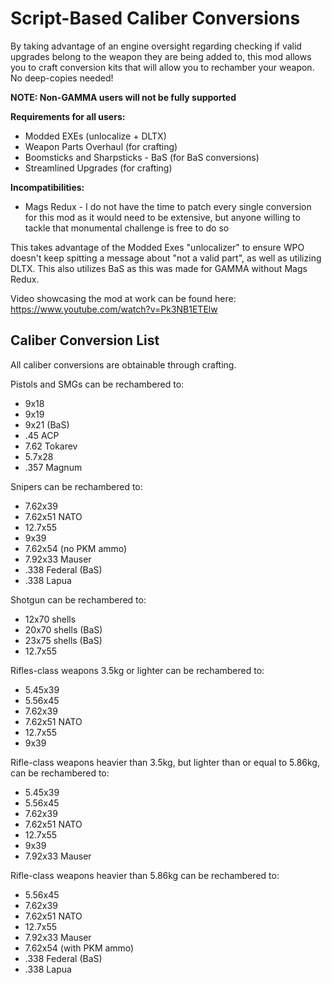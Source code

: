 # Script-Based Caliber Conversions
 By taking advantage of an engine oversight regarding checking if valid upgrades belong to the weapon they are being added to, this mod allows you to craft conversion kits that will allow you to rechamber your weapon. No deep-copies needed!

**NOTE: Non-GAMMA users will not be fully supported**

**Requirements for all users:**
- Modded EXEs (unlocalize + DLTX)
- Weapon Parts Overhaul (for crafting)
- Boomsticks and Sharpsticks - BaS (for BaS conversions)
- Streamlined Upgrades (for crafting)

**Incompatibilities:**
- Mags Redux - I do not have the time to patch every single conversion for this mod as it would need to be extensive, but anyone willing to tackle that monumental challenge is free to do so

This takes advantage of the Modded Exes "unlocalizer" to ensure WPO doesn't keep spitting a message about "not a valid part", as well as utilizing DLTX. This also utilizes BaS as this was made for GAMMA without Mags Redux.

Video showcasing the mod at work can be found here: https://www.youtube.com/watch?v=Pk3NB1ETElw

## Caliber Conversion List
All caliber conversions are obtainable through crafting.

Pistols and SMGs can be rechambered to:
- 9x18
- 9x19
- 9x21 (BaS)
- .45 ACP
- 7.62 Tokarev
- 5.7x28
- .357 Magnum

Snipers can be rechambered to:
- 7.62x39
- 7.62x51 NATO
- 12.7x55
- 9x39
- 7.62x54 (no PKM ammo)
- 7.92x33 Mauser
- .338 Federal (BaS)
- .338 Lapua

Shotgun can be rechambered to:
- 12x70 shells
- 20x70 shells (BaS)
- 23x75 shells (BaS)
- 12.7x55

Rifles-class weapons 3.5kg or lighter can be rechambered to:
- 5.45x39
- 5.56x45
- 7.62x39
- 7.62x51 NATO
- 12.7x55
- 9x39

Rifle-class weapons heavier than 3.5kg, but lighter than or equal to 5.86kg, can be rechambered to:
- 5.45x39
- 5.56x45
- 7.62x39
- 7.62x51 NATO
- 12.7x55
- 9x39
- 7.92x33 Mauser

Rifle-class weapons heavier than 5.86kg can be rechambered to:
- 5.56x45
- 7.62x39
- 7.62x51 NATO
- 12.7x55
- 7.92x33 Mauser
- 7.62x54 (with PKM ammo)
- .338 Federal (BaS)
- .338 Lapua
